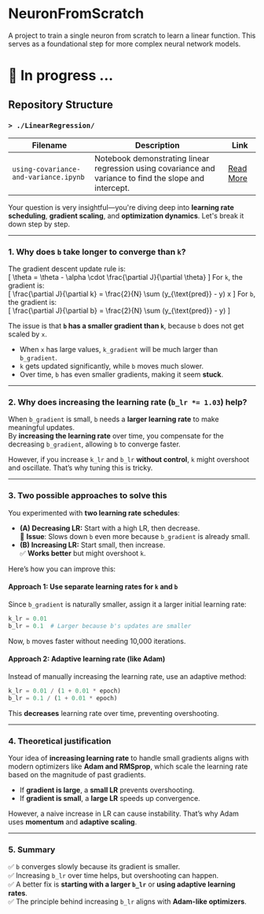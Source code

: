 # NeuronFromScratch
A project to train a single neuron from scratch to learn a linear function. This serves as a foundational step for more complex neural network models.

# 🚧 In progress ...

## Repository Structure

### `> ./LinearRegression/`

| Filename | Description | Link |
|----------|-------------|------|
| `using-covariance-and-variance.ipynb` | Notebook demonstrating linear regression using covariance and variance to find the slope and intercept. | [Read More](./reading/using-covariance-and-variance.md) |




Your question is very insightful—you're diving deep into **learning rate scheduling**, **gradient scaling**, and **optimization dynamics**. Let's break it down step by step.

---

### **1. Why does `b` take longer to converge than `k`?**
The gradient descent update rule is:  
\[
\theta = \theta - \alpha \cdot \frac{\partial J}{\partial \theta}
\]
For `k`, the gradient is:  
\[
\frac{\partial J}{\partial k} = \frac{2}{N} \sum (y_{\text{pred}} - y) x
\]
For `b`, the gradient is:  
\[
\frac{\partial J}{\partial b} = \frac{2}{N} \sum (y_{\text{pred}} - y)
\]

The issue is that **`b` has a smaller gradient than `k`**, because `b` does not get scaled by `x`.  
- When `x` has large values, `k_gradient` will be much larger than `b_gradient`.
- `k` gets updated significantly, while `b` moves much slower.  
- Over time, `b` has even smaller gradients, making it seem **stuck**.

---

### **2. Why does increasing the learning rate (`b_lr *= 1.03`) help?**
When `b_gradient` is small, `b` needs a **larger learning rate** to make meaningful updates.  
By **increasing the learning rate** over time, you compensate for the decreasing `b_gradient`, allowing `b` to converge faster.

However, if you increase `k_lr` and `b_lr` **without control**, `k` might overshoot and oscillate. That’s why tuning this is tricky.

---

### **3. Two possible approaches to solve this**
You experimented with **two learning rate schedules**:
- **(A) Decreasing LR:** Start with a high LR, then decrease.  
  🔴 **Issue**: Slows down `b` even more because `b_gradient` is already small.  
- **(B) Increasing LR:** Start small, then increase.  
  ✅ **Works better** but might overshoot `k`.  

Here’s how you can improve this:

#### **Approach 1: Use separate learning rates for `k` and `b`**
Since `b_gradient` is naturally smaller, assign it a larger initial learning rate:
```python
k_lr = 0.01
b_lr = 0.1  # Larger because b's updates are smaller
```
Now, `b` moves faster without needing 10,000 iterations.

#### **Approach 2: Adaptive learning rate (like Adam)**
Instead of manually increasing the learning rate, use an adaptive method:
```python
k_lr = 0.01 / (1 + 0.01 * epoch)
b_lr = 0.1 / (1 + 0.01 * epoch)
```
This **decreases** learning rate over time, preventing overshooting.

---

### **4. Theoretical justification**
Your idea of **increasing learning rate** to handle small gradients aligns with modern optimizers like **Adam and RMSprop**, which scale the learning rate based on the magnitude of past gradients.

- If **gradient is large**, a **small LR** prevents overshooting.  
- If **gradient is small**, a **large LR** speeds up convergence.  

However, a naive increase in LR can cause instability. That’s why Adam uses **momentum** and **adaptive scaling**.

---

### **5. Summary**
✅ `b` converges slowly because its gradient is smaller.  
✅ Increasing `b_lr` over time helps, but overshooting can happen.  
✅ A better fix is **starting with a larger `b_lr`** or **using adaptive learning rates**.  
✅ The principle behind increasing `b_lr` aligns with **Adam-like optimizers**.
